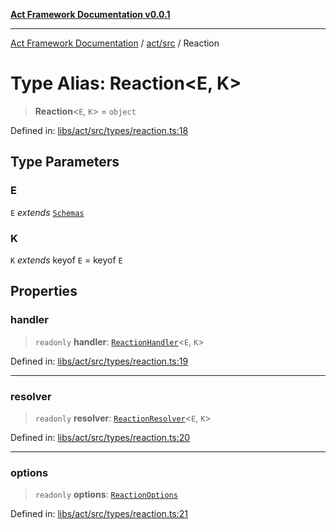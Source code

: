 [**Act Framework Documentation v0.0.1**](README.md)

***

[Act Framework Documentation](README.md) / [act/src](act.src.md) / Reaction

# Type Alias: Reaction\<E, K\>

> **Reaction**\<`E`, `K`\> = `object`

Defined in: [libs/act/src/types/reaction.ts:18](https://github.com/Rotorsoft/act-root/blob/62fab56d51bbe483c1ba64b9cb3720e282a9a947/libs/act/src/types/reaction.ts#L18)

## Type Parameters

### E

`E` *extends* [`Schemas`](act.src.TypeAlias.Schemas.md)

### K

`K` *extends* keyof `E` = keyof `E`

## Properties

### handler

> `readonly` **handler**: [`ReactionHandler`](act.src.TypeAlias.ReactionHandler.md)\<`E`, `K`\>

Defined in: [libs/act/src/types/reaction.ts:19](https://github.com/Rotorsoft/act-root/blob/62fab56d51bbe483c1ba64b9cb3720e282a9a947/libs/act/src/types/reaction.ts#L19)

***

### resolver

> `readonly` **resolver**: [`ReactionResolver`](act.src.TypeAlias.ReactionResolver.md)\<`E`, `K`\>

Defined in: [libs/act/src/types/reaction.ts:20](https://github.com/Rotorsoft/act-root/blob/62fab56d51bbe483c1ba64b9cb3720e282a9a947/libs/act/src/types/reaction.ts#L20)

***

### options

> `readonly` **options**: [`ReactionOptions`](act.src.TypeAlias.ReactionOptions.md)

Defined in: [libs/act/src/types/reaction.ts:21](https://github.com/Rotorsoft/act-root/blob/62fab56d51bbe483c1ba64b9cb3720e282a9a947/libs/act/src/types/reaction.ts#L21)
